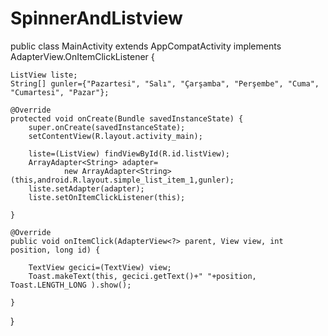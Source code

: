 # SpinnerAndListview

public class MainActivity extends AppCompatActivity implements AdapterView.OnItemClickListener {
 
    ListView liste;
    String[] gunler={"Pazartesi", "Salı", "Çarşamba", "Perşembe", "Cuma", "Cumartesi", "Pazar"};
 
    @Override
    protected void onCreate(Bundle savedInstanceState) {
        super.onCreate(savedInstanceState);
        setContentView(R.layout.activity_main);
 
        liste=(ListView) findViewById(R.id.listView);
        ArrayAdapter<String> adapter=
                new ArrayAdapter<String>(this,android.R.layout.simple_list_item_1,gunler);
        liste.setAdapter(adapter);
        liste.setOnItemClickListener(this);
 
    }
 
    @Override
    public void onItemClick(AdapterView<?> parent, View view, int position, long id) {
 
        TextView gecici=(TextView) view;
        Toast.makeText(this, gecici.getText()+" "+position, Toast.LENGTH_LONG ).show();
 
    }
}
